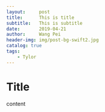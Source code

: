 ```yaml
---
layout:     post
title:      This is title
subtitle:   This is subtitle
date:       2019-04-21
author:     Wang Pei
header-img: img/post-bg-swift2.jpg
catalog: true
tags:
    - Tylor
---
```



# Title 

content

